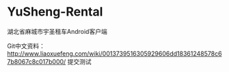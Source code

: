 # YuSheng-Rental
湖北省麻城市宇圣租车Android客户端

Git中文资料：http://www.liaoxuefeng.com/wiki/0013739516305929606dd18361248578c67b8067c8c017b000/
提交测试
